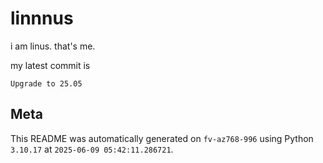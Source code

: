 # linnnus

i am linus. that's me.

my latest commit is

```
Upgrade to 25.05
```

## Meta

This README was automatically generated on `fv-az768-996` using Python
`3.10.17` at `2025-06-09 05:42:11.286721`.
